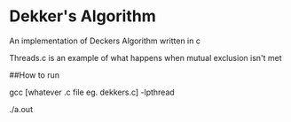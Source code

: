 # Dekker's Algorithm

An implementation of Deckers Algorithm written in c

Threads.c is an example of what happens when mutual exclusion isn't met


##How to run

gcc [whatever .c file eg. dekkers.c] -lpthread

./a.out
